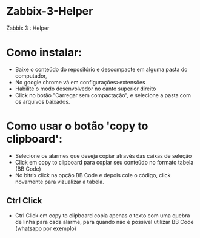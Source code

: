 # Zabbix-3-Helper
Zabbix 3 : Helper

# Como instalar:
- Baixe o conteúdo do repositório e descompacte em alguma pasta do computador,
- No google chrome vá em configurações>extensões
- Habilite o modo desenvolvedor no canto superior direito
- Click no botão "Carregar sem compactação", e selecione a pasta com os arquivos baixados. 

# Como usar o botão 'copy to clipboard':
- Selecione os alarmes que deseja copiar através das caixas de seleção
- Click em copy to clipboard para copiar seu conteúdo no formato tabela (BB Code)
- No bitrix click na opção BB Code e depois cole o código, click novamente para vizualizar a tabela.

## Ctrl Click
- Ctrl Click em copy to clipboard copia apenas o texto com uma quebra de linha para cada alarme, para quando não é possível utilizar BB Code (whatsapp por exemplo)
